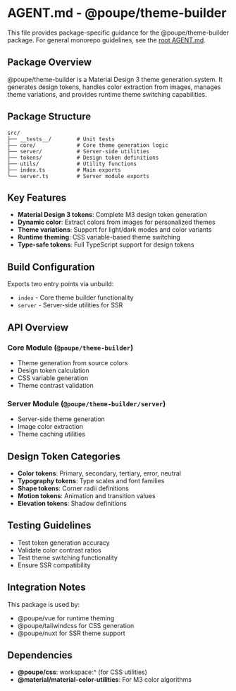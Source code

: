 # AGENT.md - @poupe/theme-builder

This file provides package-specific guidance for the @poupe/theme-builder
package. For general monorepo guidelines, see the
[root AGENT.md](../../AGENT.md).

## Package Overview

@poupe/theme-builder is a Material Design 3 theme generation system. It
generates design tokens, handles color extraction from images, manages
theme variations, and provides runtime theme switching capabilities.

## Package Structure

```
src/
├── __tests__/        # Unit tests
├── core/             # Core theme generation logic
├── server/           # Server-side utilities
├── tokens/           # Design token definitions
├── utils/            # Utility functions
├── index.ts          # Main exports
└── server.ts         # Server module exports
```

## Key Features

- **Material Design 3 tokens**: Complete M3 design token generation
- **Dynamic color**: Extract colors from images for personalized
  themes
- **Theme variations**: Support for light/dark modes and color variants
- **Runtime theming**: CSS variable-based theme switching
- **Type-safe tokens**: Full TypeScript support for design tokens

## Build Configuration

Exports two entry points via unbuild:
- `index` - Core theme builder functionality
- `server` - Server-side utilities for SSR

## API Overview

### Core Module (`@poupe/theme-builder`)
- Theme generation from source colors
- Design token calculation
- CSS variable generation
- Theme contrast validation

### Server Module (`@poupe/theme-builder/server`)
- Server-side theme generation
- Image color extraction
- Theme caching utilities

## Design Token Categories

- **Color tokens**: Primary, secondary, tertiary, error, neutral
- **Typography tokens**: Type scales and font families
- **Shape tokens**: Corner radii definitions
- **Motion tokens**: Animation and transition values
- **Elevation tokens**: Shadow definitions

## Testing Guidelines

- Test token generation accuracy
- Validate color contrast ratios
- Test theme switching functionality
- Ensure SSR compatibility

## Integration Notes

This package is used by:
- @poupe/vue for runtime theming
- @poupe/tailwindcss for CSS generation
- @poupe/nuxt for SSR theme support

## Dependencies

- **@poupe/css**: workspace:^ (for CSS utilities)
- **@material/material-color-utilities**: For M3 color algorithms